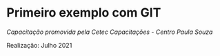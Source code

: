 # Primeiro exemplo com GIT

*Capacitação promovida pela Cetec Capacitações - Centro Paula Souza*

Realização: Julho 2021


